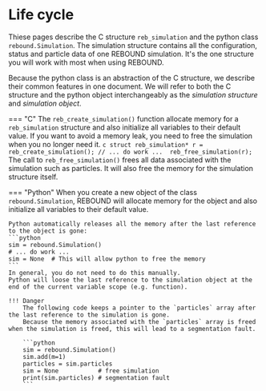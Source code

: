 # Life cycle

Thiese pages describe the C structure `reb_simulation` and the python class `rebound.Simulation`.
The simulation structure contains all the configuration, status and particle data of one REBOUND simulation.
It's the one structure you will work with most when using REBOUND.

Because the python class is an abstraction of the C structure, we describe their common features in one document.
We will refer to both the C structure and the python object interchangeably as the *simulation structure* and *simulation object*.


=== "C"
    The `reb_create_simulation()` function allocate memory for a `reb_simulation` structure and also initialize all variables to their default value.
    If you want to avoid a memory leak, you need to free the simulation when you no longer need it.
    ```c
    struct reb_simulation* r = reb_create_simulation();
    // ... do work ... 
    reb_free_simulation(r);
    ```
    The call to `reb_free_simulation()` frees all data associated with the simulation such as particles.
    It will also free the memory for the simulation structure itself.

=== "Python"
    When you create a new object of the class `rebound.Simulation`, REBOUND will allocate memory for the object and also initialize all variables to their default value.

    Python automatically releases all the memory after the last reference to the object is gone:
    ```python
    sim = rebound.Simulation()
    # ... do work ...
    sim = None  # This will allow python to free the memory
    ```
    In general, you do not need to do this manually. 
    Python will loose the last reference to the simulation object at the end of the current variable scope (e.g. function). 

    !!! Danger
        The following code keeps a pointer to the `particles` array after the last reference to the simulation is gone.
        Because the memory associated with the `particles` array is freed when the simulation is freed, this will lead to a segmentation fault.

        ```python
        sim = rebound.Simulation()
        sim.add(m=1)
        particles = sim.particles
        sim = None           # free simulation
        print(sim.particles) # segmentation fault
        ```
